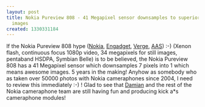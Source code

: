 ```yaml
---
layout: post
title: Nokia Pureview 808 - 41 Megapixel sensor downsamples to superior 5 Megapixel
  images
created: 1330331184
---
```

<p>If the Nokia Pureview 808 hype (<a href="http://conversations.nokia.com/2012/02/27/nokia-808-pureview-%E2%80%93-revolutionary-camera-technology-great-smartphone/">Nokia</a>, <a href="http://www.engadget.com/2012/02/27/nokia-announces-808-pureview-belle-os-4-inch-display-41-megap/">Engadget</a>, <a href="http://www.theverge.com/2012/2/27/2827158/nokia-808-pureview-launch-pictures-video-preview">Verge</a>, <a href="http://www.allaboutsymbian.com/news/item/14322_Nokia_at_MWC_2012_Live.php">AAS</a>) :-) (Xenon flash, continuous focus 1080p video, 34 megapixels for still images, pentaband HSDPA, Symbian Belle) is to be believed, the Nokia Pureview 808 has a 41 Megapixel sensor which downsamples 7 pixels into 1 which means awesome images. 5 years in the making! Anyhow as somebody who as taken over 50000 photos with Nokia cameraphones since 2004, I need to review this immediately :-) ! Glad to see that <a href="https://twitter.com/#!/PhoneDaz">Damian</a> and the rest of the Nokia cameraphone team are still having fun and producing kick a*s cameraphone modules!</p>
